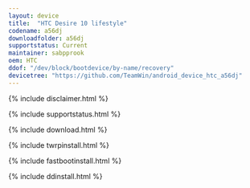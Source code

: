 ```yaml
---
layout: device
title:  "HTC Desire 10 lifestyle"
codename: a56dj
downloadfolder: a56dj
supportstatus: Current
maintainer: sabpprook
oem: HTC
ddof: "/dev/block/bootdevice/by-name/recovery"
devicetree: "https://github.com/TeamWin/android_device_htc_a56dj"
---
```


{% include disclaimer.html %}

{% include supportstatus.html %}

{% include download.html %}

{% include twrpinstall.html %}

{% include fastbootinstall.html %}

{% include ddinstall.html %}
